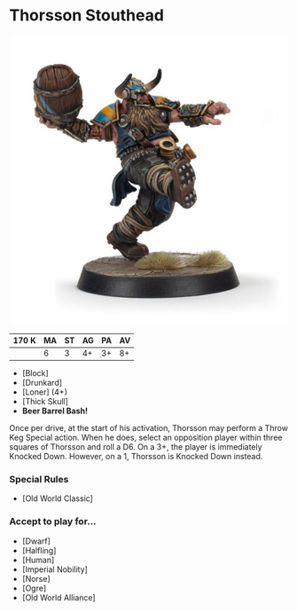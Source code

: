 # Thorsson Stouthead

![](../media/starplayers/ThorssonStoutmeadLead.jpg)

| 170 K  | MA | ST | AG | PA | AV |
| --- | --- | --- | --- | --- | --- |
| | 6 | 3 | 4+ | 3+ | 8+ |

* [Block]
* [Drunkard]
* [Loner] (4+)
* [Thick Skull]
* **Beer Barrel Bash!**

Once per drive, at the start of his activation, Thorsson may perform a Throw Keg Special action. When he does, select an opposition player within three squares of Thorsson and roll a D6. On a 3+, the player is immediately Knocked Down. However, on a 1, Thorsson is Knocked Down instead.

### Special Rules
* [Old World Classic]

### Accept to play for...
* [Dwarf]
* [Halfling]
* [Human]
* [Imperial Nobility]
* [Norse]
* [Ogre]
* [Old World Alliance]
